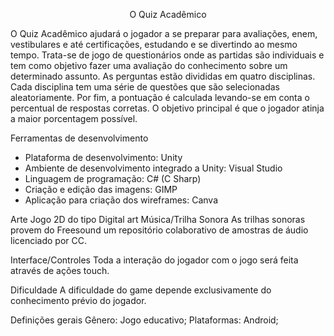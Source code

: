 <p align="center"> O Quiz Acadêmico </p>

O Quiz Acadêmico ajudará o jogador a se preparar para avaliações, enem, vestibulares e até
certificações, estudando e se divertindo ao mesmo tempo.
Trata-se de jogo de questionários onde as partidas são individuais e tem como objetivo fazer
uma avaliação do conhecimento sobre um determinado assunto. As perguntas estão divididas
em quatro disciplinas. Cada disciplina tem uma série de questões que são selecionadas
aleatoriamente. Por fim, a pontuação é calculada levando-se em conta o percentual de
respostas corretas. O objetivo principal é que o jogador atinja a maior porcentagem possível.

Ferramentas de desenvolvimento

- Plataforma de desenvolvimento: Unity
- Ambiente de desenvolvimento integrado a Unity: Visual Studio
- Linguagem de programação: C# (C Sharp)
- Criação e edição das imagens: GIMP
- Aplicação para criação dos wireframes: Canva

Arte
Jogo 2D do tipo Digital art
Música/Trilha Sonora
As trilhas sonoras provem do Freesound um repositório colaborativo de amostras de áudio
licenciado por CC.

Interface/Controles
Toda a interação do jogador com o jogo será feita através de ações touch.

Dificuldade
A dificuldade do game depende exclusivamente do conhecimento prévio do jogador.

Definições gerais
Gênero: Jogo educativo;
Plataformas: Android;
